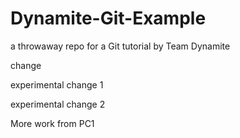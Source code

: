# Dynamite-Git-Example
a throwaway repo for a Git tutorial by Team Dynamite

change

experimental change 1

experimental change 2 

More work from PC1